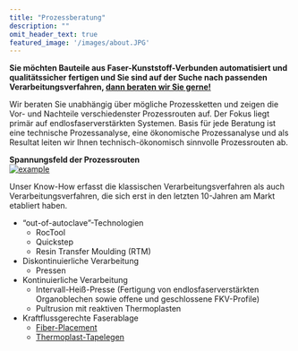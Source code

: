 ```yaml
---
title: "Prozessberatung"
description: ""
omit_header_text: true
featured_image: '/images/about.JPG'
---
```


**Sie möchten Bauteile aus Faser-Kunststoff-Verbunden automatisiert und qualitätssicher fertigen und Sie sind auf der Suche nach passenden Verarbeitungsverfahren, [dann beraten wir Sie gerne!](/kontakt/)**

Wir beraten Sie unabhängig über mögliche Prozessketten und zeigen die Vor- und Nachteile verschiedenster Prozessrouten auf. Der Fokus liegt primär auf endlosfaserverstärkten Systemen. Basis für jede Beratung ist eine technische Prozessanalyse, eine ökonomische Prozessanalyse und als Resultat leiten wir Ihnen technisch-ökonomisch sinnvolle Prozessrouten ab.

**Spannungsfeld der Prozessrouten**  
[![example](/images/produkteundleistung/prozessberatung.jpg)](/images/produkteundleistung/prozessberatung.jpg)  

Unser Know-How erfasst die klassischen Verarbeitungsverfahren als auch Verarbeitungsverfahren, die sich erst in den letzten 10-Jahren am Markt etabliert haben.  

* “out-of-autoclave”-Technologien
  * RocTool
  * Quickstep
  * Resin Transfer Moulding (RTM)
* Diskontinuierliche Verarbeitung
  * Pressen
* Kontinuierliche Verarbeitung
  * Intervall-Heiß-Presse (Fertigung von endlosfaserverstärkten Organoblechen sowie offene und geschlossene FKV-Profile)
  * Pultrusion mit reaktiven Thermoplasten
* Kraftflussgerechte Faserablage
  * [Fiber-Placement](/fiber-placement/)
  * [Thermoplast-Tapelegen](/thermoplast/)